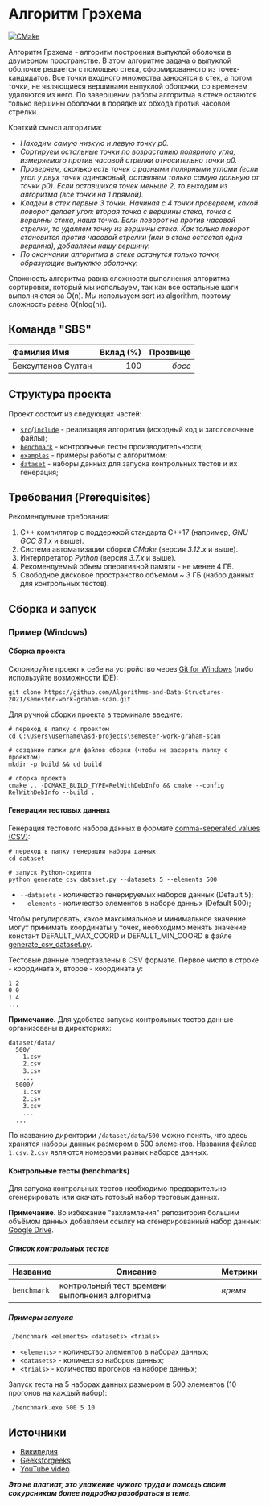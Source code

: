 # Алгоритм Грэхема

[![CMake](https://github.com/Giknyx/semester-work-graham-scan/actions/workflows/cmake.yml/badge.svg)](https://github.com/Giknyx/semester-work-graham-scan/actions/workflows/cmake.yml)

Алгоритм Грэхема - алгоритм построения выпуклой оболочки в двумерном пространстве.
В этом алгоритме задача о выпуклой оболочке решается с помощью стека, сформированного из точек-кандидатов.
Все точки входного множества заносятся в стек, а потом точки, не являющиеся вершинами выпуклой оболочки, со временем удаляются из него.
По завершении работы алгоритма в стеке остаются только вершины оболочки в порядке их обхода против часовой стрелки.

Краткий смысл алгоритма:
- _Находим самую низкую и левую точку p0._
- _Сортируем остальные точки по возрастанию полярного угла, измеряемого против часовой стрелки относительно точки p0._
- _Проверяем, сколько есть точек с разными полярными углами (если угол у двух точек одинаковый, оставляем только самую дальную от точки p0). Если оставшихся точек меньше 2, то выходим из алгоритма (все точки на 1 прямой)._
- _Кладем в стек первые 3 точки. Начиная с 4 точки проверяем, какой поворот делает угол: вторая точка с вершины стека, точка с вершины стека, наша точка. Если поворот не против часовой стрелки, то удаляем точку из вершины стека. Как только поворот становится против часовой стрелки (или в стеке остается одна вершина), добавляем нашу вершину._
- _По окончании алгоритма в стеке останутся только точки, образующие выпуклкю оболочку._

Сложность алгоритма равна сложности выполнения алгоритма сортировки, который мы используем, так как все остальные шаги выполняются за O(n). Мы используем sort из algorithm, поэтому сложность равна O(nlog(n)).

## Команда "SBS"

| Фамилия Имя   | Вклад (%) | Прозвище              |
| :---          |   ---:    |  ---:                 |
| Бексултанов Султан   | 100        |  _босс_               |

## Структура проекта

Проект состоит из следующих частей:

- [`src`](src)/[`include`](include) - реализация алгоритма (исходный код и заголовочные файлы);
- [`benchmark`](benchmark) - контрольные тесты производительности;
- [`examples`](examples) - примеры работы с алгоритмом;
- [`dataset`](dataset) - наборы данных для запуска контрольных тестов и их генерация;

## Требования (Prerequisites)

Рекомендуемые требования:

1. С++ компилятор c поддержкой стандарта C++17 (например, _GNU GCC 8.1.x_ и выше).
2. Система автоматизации сборки _CMake_ (версия _3.12.x_ и выше).
3. Интерпретатор _Python_ (версия _3.7.x_ и выше).
4. Рекомендуемый объем оперативной памяти - не менее 4 ГБ.
5. Свободное дисковое пространство объемом ~ 3 ГБ (набор данных для контрольных тестов).

## Сборка и запуск

### Пример (Windows)

#### Сборка проекта

Склонируйте проект к себе на устройство через [Git for Windows](https://gitforwindows.org/) (либо используйте
возможности IDE):

```shell
git clone https://github.com/Algorithms-and-Data-Structures-2021/semester-work-graham-scan.git
```

Для ручной сборки проекта в терминале введите:

```shell
# переход в папку с проектом
cd C:\Users\username\asd-projects\semester-work-graham-scan

# создание папки для файлов сборки (чтобы не засорять папку с проектом) 
mkdir -p build && cd build 

# сборка проекта
cmake .. -DCMAKE_BUILD_TYPE=RelWithDebInfo && cmake --config RelWithDebInfo --build . 
```

#### Генерация тестовых данных

Генерация тестового набора данных в
формате [comma-seperated values (CSV)](https://en.wikipedia.org/wiki/Comma-separated_values):

```shell
# переход в папку генерации набора данных
cd dataset

# запуск Python-скрипта
python generate_csv_dataset.py --datasets 5 --elements 500
```

- `--datasets` - количество генерируемых наборов данных (Default 5);
- `--elements` - количество элементов в наборе данных (Default 500);

Чтобы регулировать, какое максимальное и минимальное значение могут принимать координаты у точек, необходимо менять значение констант DEFAULT_MAX_COORD и DEFAULT_MIN_COORD в файле [generate_csv_dataset.py](dataset/generate_csv_dataset.py).

Тестовые данные представлены в CSV формате. Первое число в строке - координата x, второе - координата y:

```csv
1 2
0 0
1 4
...
```

**Примечание**. Для удобства запуска контрольных тестов данные организованы в директориях:

```shell
dataset/data/
  500/
    1.csv
    2.csv
    3.csv
    ...
  5000/
    1.csv
    2.csv
    3.csv
    ...
  ...
```

По названию директории `/dataset/data/500` можно понять, что здесь хранятся наборы данных размером в 500 элементов. Названия файлов `1.csv`. `2.csv` являются номерами разных наборов данных. 

#### Контрольные тесты (benchmarks)

Для запуска контрольных тестов необходимо предварительно сгенерировать или скачать готовый набор тестовых данных.

**Примечание**. Во избежание "захламления" репозитория большим объёмом данных добавляем ссылку на сгенерированный набор данных:
[Google Drive](https://drive.google.com/drive/folders/1qdWKj3WDm9JQzFcylzwqGwz-hpj7ez0A).

##### Список контрольных тестов

| Название                  | Описание                                | Метрики         |
| :---                      | ---                                     | :---            |
| `benchmark` | контрольный тест времени выполнения алгоритма   | _время_         |

##### Примеры запуска

```shell
./benchmark <elements> <datasets> <trials>
```

- `<elements>` - количество элементов в наборах данных;
- `<datasets>` - количество наборов данных;
- `<trials>` - количество прогонов на наборе данных;

Запуск теста на 5 наборах данных размером в 500 элементов (10 прогонов на каждый набор):

```
./benchmark.exe 500 5 10
```

## Источники

- [Википедия](https://en.wikipedia.org/wiki/Graham_scan)
- [Geeksforgeeks](https://www.geeksforgeeks.org/convex-hull-set-2-graham-scan/)
- [YouTube video](https://www.youtube.com/watch?v=B2AJoQSZf4M)

_**Это не плагиат, это уважение чужого труда и помощь своим сокурсникам более подробно разобраться в теме.**_
